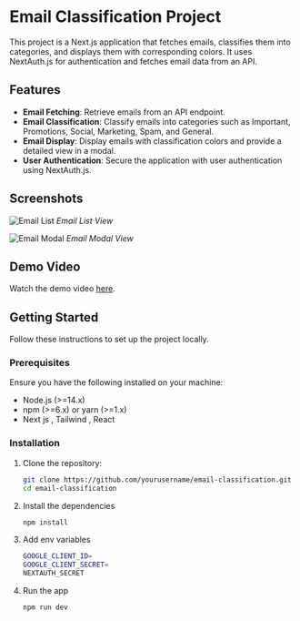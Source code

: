 # Email Classification Project

This project is a Next.js application that fetches emails, classifies them into categories, and displays them with corresponding colors. It uses NextAuth.js for authentication and fetches email data from an API.

## Features

- **Email Fetching**: Retrieve emails from an API endpoint.
- **Email Classification**: Classify emails into categories such as Important, Promotions, Social, Marketing, Spam, and General.
- **Email Display**: Display emails with classification colors and provide a detailed view in a modal.
- **User Authentication**: Secure the application with user authentication using NextAuth.js.

## Screenshots

![Email List](path/to/email-list-screenshot.png)
*Email List View*

![Email Modal](path/to/email-modal-screenshot.png)
*Email Modal View*

## Demo Video

Watch the demo video [here](https://path/to/demo-video.mp4).

## Getting Started

Follow these instructions to set up the project locally.

### Prerequisites

Ensure you have the following installed on your machine:

- Node.js (>=14.x)
- npm (>=6.x) or yarn (>=1.x)
- Next js , Tailwind , React

### Installation

1. Clone the repository:

   ```sh
   git clone https://github.com/yourusername/email-classification.git
   cd email-classification

2. Install the dependencies

   ```sh
   npm install

3. Add env variables

   ```sh
   GOOGLE_CLIENT_ID=
   GOOGLE_CLIENT_SECRET=
   NEXTAUTH_SECRET

4. Run the app

   ```sh
   npm run dev
   

